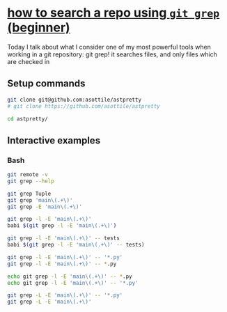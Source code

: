 # [how to search a repo using `git grep` (beginner)](https://youtu.be/2MCtRv1ZIFQ)

Today I talk about what I consider one of my most powerful tools when working in a git repository: git grep!  it searches files, and only files which are checked in

## Setup commands

```bash
git clone git@github.com:asottile/astpretty
# git clone https://github.com/asottile/astpretty

cd astpretty/
```

## Interactive examples

### Bash

```bash
git remote -v
git grep --help

git grep Tuple
git grep 'main\(.+\)'
git grep -E 'main\(.+\)'

git grep -l -E 'main\(.+\)'
babi $(git grep -l -E 'main\(.+\)')

git grep -l -E 'main\(.+\)' -- tests
babi $(git grep -l -E 'main\(.+\)' -- tests)

git grep -l -E 'main\(.+\)' -- '*.py'
git grep -l -E 'main\(.+\)' -- *.py

echo git grep -l -E 'main\(.+\)' -- *.py
echo git grep -l -E 'main\(.+\)' -- '*.py'

git grep -L -E 'main\(.+\)' -- '*.py'
git grep -L -E 'main\(.+\)'
```
